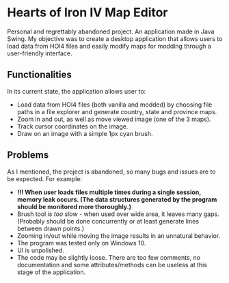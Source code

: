 # Hearts of Iron IV Map Editor

Personal and regrettably abandoned project. An application made in Java Swing. My objective was to create a desktop application that allows users to load data from HOI4 files and easily modify maps for modding through a user-friendly interface.

## Functionalities

In its current state, the application allows user to:
- Load data from HOI4 files (both vanilla and modded) by choosing file paths in a file explorer and generate country, state and province maps.
- Zoom in and out, as well as move viewed image (one of the 3 maps).
- Track cursor coordinates on the image.
- Draw on an image with a simple 1px cyan brush.

## Problems

As I mentioned, the project is abandoned, so many bugs and issues are to be expected. For example:
- **!!!  When user loads files multiple times during a single session, memory leak occurs. (The data structures generated by the program should be monitored more thoroughly.)**
- Brush tool *is too slow* - when used over wide area, it leaves many gaps. (Probably should be done concurrently or at least generate lines between drawn points.)
- Zooming in/out while moving the image results in an unnatural behavior.
- The program was tested only on Windows 10.
- UI is unpolished.
- The code may be slightly loose. There are too few comments, no documentation and some attributes/methods can be useless at this stage of the application.
